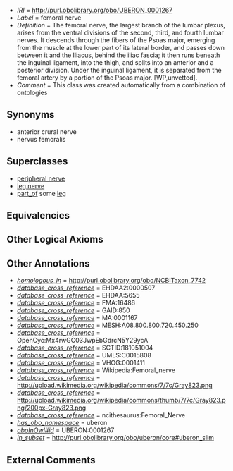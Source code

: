  * *IRI* = http://purl.obolibrary.org/obo/UBERON_0001267
 * *Label* = femoral nerve
 * *Definition* = The femoral nerve, the largest branch of the lumbar plexus, arises from the ventral divisions of the second, third, and fourth lumbar nerves. It descends through the fibers of the Psoas major, emerging from the muscle at the lower part of its lateral border, and passes down between it and the Iliacus, behind the iliac fascia; it then runs beneath the inguinal ligament, into the thigh, and splits into an anterior and a posterior division. Under the inguinal ligament, it is separated from the femoral artery by a portion of the Psoas major. [WP,unvetted].
 * *Comment* = This class was created automatically from a combination of ontologies

## Synonyms

 * anterior crural nerve
 * nervus femoralis

## Superclasses

 * [peripheral nerve](../../UBERON/03/UBERON_0002003.md)
 * [leg nerve](../../UBERON/31/UBERON_0003431.md)
 * [part_of](../../BFO/50/BFO_0000050.md) some [leg](../../UBERON/78/UBERON_0000978.md)

## Equivalencies


## Other Logical Axioms


## Other Annotations

 * *[homologous_in](../../core#homologous/in/core#homologous_in.md)* = http://purl.obolibrary.org/obo/NCBITaxon_7742
 * *[database_cross_reference](../../ef/oboInOwl#hasDbXref.md)* = EHDAA2:0000507
 * *[database_cross_reference](../../ef/oboInOwl#hasDbXref.md)* = EHDAA:5655
 * *[database_cross_reference](../../ef/oboInOwl#hasDbXref.md)* = FMA:16486
 * *[database_cross_reference](../../ef/oboInOwl#hasDbXref.md)* = GAID:850
 * *[database_cross_reference](../../ef/oboInOwl#hasDbXref.md)* = MA:0001167
 * *[database_cross_reference](../../ef/oboInOwl#hasDbXref.md)* = MESH:A08.800.800.720.450.250
 * *[database_cross_reference](../../ef/oboInOwl#hasDbXref.md)* = OpenCyc:Mx4rwGC03JwpEbGdrcN5Y29ycA
 * *[database_cross_reference](../../ef/oboInOwl#hasDbXref.md)* = SCTID:181051004
 * *[database_cross_reference](../../ef/oboInOwl#hasDbXref.md)* = UMLS:C0015808
 * *[database_cross_reference](../../ef/oboInOwl#hasDbXref.md)* = VHOG:0001411
 * *[database_cross_reference](../../ef/oboInOwl#hasDbXref.md)* = Wikipedia:Femoral_nerve
 * *[database_cross_reference](../../ef/oboInOwl#hasDbXref.md)* = http://upload.wikimedia.org/wikipedia/commons/7/7c/Gray823.png
 * *[database_cross_reference](../../ef/oboInOwl#hasDbXref.md)* = http://upload.wikimedia.org/wikipedia/commons/thumb/7/7c/Gray823.png/200px-Gray823.png
 * *[database_cross_reference](../../ef/oboInOwl#hasDbXref.md)* = ncithesaurus:Femoral_Nerve
 * *[has_obo_namespace](../../ce/oboInOwl#hasOBONamespace.md)* = uberon
 * *[oboInOwl#id](../../id/oboInOwl#id.md)* = UBERON:0001267
 * *[in_subset](../../et/oboInOwl#inSubset.md)* = http://purl.obolibrary.org/obo/uberon/core#uberon_slim

## External Comments

